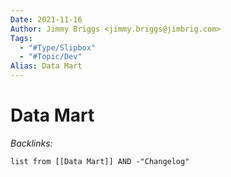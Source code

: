 ```yaml
---
Date: 2021-11-16
Author: Jimmy Briggs <jimmy.briggs@jimbrig.com>
Tags:
  - "#Type/Slipbox"
  - "#Topic/Dev"
Alias: Data Mart
---
```


# Data Mart

*Backlinks:*

````dataview
list from [[Data Mart]] AND -"Changelog"
````
